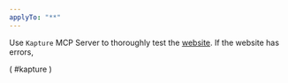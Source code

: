 ```yaml
---
applyTo: "**"
---
```

Use `Kapture` MCP Server to thoroughly test the [website](http://localhost:5173). If the website has errors, 

( #kapture )
